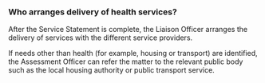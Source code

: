 ###  Who arranges delivery of health services?

After the Service Statement is complete, the Liaison Officer arranges the
delivery of services with the different service providers.

If needs other than health (for example, housing or transport) are identified,
the Assessment Officer can refer the matter to the relevant public body such
as the local housing authority or public transport service.  
